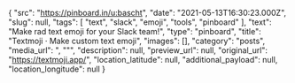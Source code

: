 {
  "src": "https://pinboard.in/u:bascht",
  "date": "2021-05-13T16:30:23.000Z",
  "slug": null,
  "tags": [
    "text",
    "slack",
    "emoji",
    "tools",
    "pinboard"
  ],
  "text": "Make rad text emoji for your Slack team!",
  "type": "pinboard",
  "title": "Textmoji · Make custom text emoji",
  "images": [],
  "category": "posts",
  "media_url": ", \"\"",
  "description": null,
  "preview_url": null,
  "original_url": "https://textmoji.app/",
  "location_latitude": null,
  "additional_payload": null,
  "location_longitude": null
}